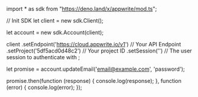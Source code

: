 import * as sdk from "https://deno.land/x/appwrite/mod.ts";

// Init SDK
let client = new sdk.Client();

let account = new sdk.Account(client);

client
    .setEndpoint('https://cloud.appwrite.io/v1') // Your API Endpoint
    .setProject('5df5acd0d48c2') // Your project ID
    .setSession('') // The user session to authenticate with
;


let promise = account.updateEmail('email@example.com', 'password');

promise.then(function (response) {
    console.log(response);
}, function (error) {
    console.log(error);
});